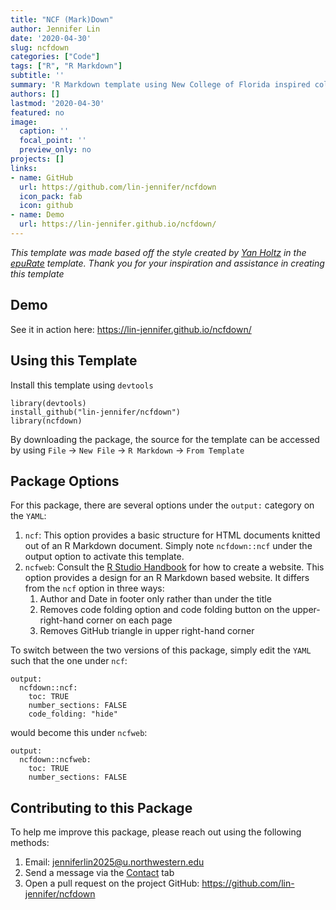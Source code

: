 ```yaml
---
title: "NCF (Mark)Down"
author: Jennifer Lin
date: '2020-04-30'
slug: ncfdown
categories: ["Code"]
tags: ["R", "R Markdown"]
subtitle: ''
summary: 'R Markdown template using New College of Florida inspired colors'
authors: []
lastmod: '2020-04-30'
featured: no
image:
  caption: ''
  focal_point: ''
  preview_only: no
projects: []
links:
- name: GitHub
  url: https://github.com/lin-jennifer/ncfdown
  icon_pack: fab
  icon: github
- name: Demo
  url: https://lin-jennifer.github.io/ncfdown/
---
```


*This template was made based off the style created by [Yan Holtz](https://github.com/holtzy) in the [epuRate](https://github.com/holtzy/epuRate) template. Thank you for your inspiration and assistance in creating this template*

## Demo

See it in action here: https://lin-jennifer.github.io/ncfdown/

## Using this Template

Install this template using `devtools`

```
library(devtools)
install_github("lin-jennifer/ncfdown")
library(ncfdown)
```

By downloading the package, the source for the template can be accessed by using `File` &rarr; `New File` &rarr; `R Markdown` &rarr; `From Template`

## Package Options

For this package, there are several options under the `output:` category on the `YAML`:

1. `ncf`: This option provides a basic structure for HTML documents knitted out of an R Markdown document. Simply note `ncfdown::ncf` under the output option to activate this template. 
2. `ncfweb`: Consult the [R Studio Handbook](https://bookdown.org/yihui/rmarkdown/rmarkdown-site.html) for how to create a website. This option provides a design for an R Markdown based website. It differs from the `ncf` option in three ways:
    1. Author and Date in footer only rather than under the title
    2. Removes code folding option and code folding button on the upper-right-hand corner on each page
    3. Removes GitHub triangle in upper right-hand corner

To switch between the two versions of this package, simply edit the `YAML` such that the one under `ncf`:

```
output:
  ncfdown::ncf:
    toc: TRUE
    number_sections: FALSE
    code_folding: "hide"
```

would become this under `ncfweb`:

```
output:
  ncfdown::ncfweb:
    toc: TRUE
    number_sections: FALSE
```

## Contributing to this Package

To help me improve this package, please reach out using the following methods:

1. Email: [jenniferlin2025@u.northwestern.edu](mailto:jenniferlin2025@u.northwestern.edu)
2. Send a message via the [Contact](https://lin-jennifer.github.io/#contact) tab
3. Open a pull request on the project GitHub: https://github.com/lin-jennifer/ncfdown
